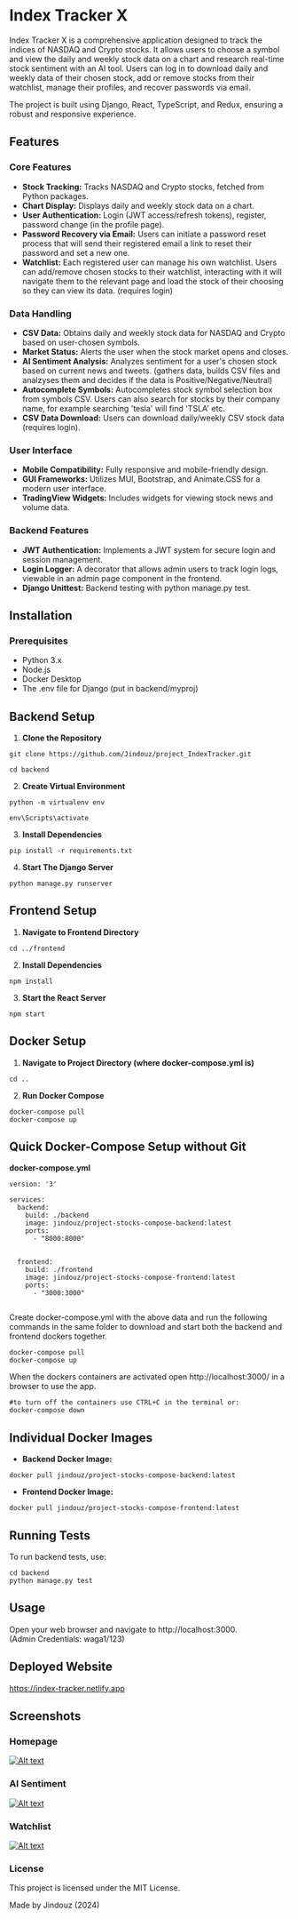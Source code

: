# Index Tracker X
Index Tracker X is a comprehensive application designed to track the indices of NASDAQ and Crypto stocks. It allows users to choose a symbol and view the daily and weekly stock data on a chart and research real-time stock sentiment with an AI tool. Users can log in to download daily and weekly data of their chosen stock, add or remove stocks from their watchlist, manage their profiles, and recover passwords via email.  
  
The project is built using Django, React, TypeScript, and Redux, ensuring a robust and responsive experience.

## Features

### Core Features
* **Stock Tracking:** Tracks NASDAQ and Crypto stocks, fetched from Python packages.
* **Chart Display:** Displays daily and weekly stock data on a chart.
* **User Authentication:** Login (JWT access/refresh tokens), register, password change (in the profile page).
* **Password Recovery via Email:** Users can initiate a password reset process that will send their registered email a link to reset their password and set a new one.
* **Watchlist:** Each registered user can manage his own watchlist. Users can add/remove chosen stocks to their watchlist, interacting with it will navigate them to the relevant page and load the stock of their choosing so they can view its data. (requires login)

### Data Handling
* **CSV Data:** Obtains daily and weekly stock data for NASDAQ and Crypto based on user-chosen symbols.
* **Market Status:** Alerts the user when the stock market opens and closes.
* **AI Sentiment Analysis:** Analyzes sentiment for a user's chosen stock based on current news and tweets. (gathers data, builds CSV files and analzyses them and decides if the data is Positive/Negative/Neutral)
* **Autocomplete Symbols:** Autocompletes stock symbol selection box from symbols CSV. Users can also search for stocks by their company name, for example searching 'tesla' will find 'TSLA' etc.
* **CSV Data Download:** Users can download daily/weekly CSV stock data (requires login).

### User Interface
* **Mobile Compatibility:** Fully responsive and mobile-friendly design.
* **GUI Frameworks:** Utilizes MUI, Bootstrap, and Animate.CSS for a modern user interface.
* **TradingView Widgets:** Includes widgets for viewing stock news and volume data.

### Backend Features
* **JWT Authentication:** Implements a JWT system for secure login and session management.
* **Login Logger:** A decorator that allows admin users to track login logs, viewable in an admin page component in the frontend.
* **Django Unittest:** Backend testing with python manage.py test.


## Installation

### Prerequisites
* Python 3.x
* Node.js
* Docker Desktop
* The .env file for Django (put in backend/myproj)

## Backend Setup
1. **Clone the Repository**
```
git clone https://github.com/Jindouz/project_IndexTracker.git

cd backend
```

2. **Create Virtual Environment**

```
python -m virtualenv env

env\Scripts\activate
```

3. **Install Dependencies**

```
pip install -r requirements.txt
```

4. **Start The Django Server**  
```
python manage.py runserver
```

## Frontend Setup

1. **Navigate to Frontend Directory**
```
cd ../frontend
```

2. **Install Dependencies**
```
npm install
```

3. **Start the React Server**
```
npm start
```

## Docker Setup
1. **Navigate to Project Directory (where docker-compose.yml is)**

```
cd ..
```

2. **Run Docker Compose**
```
docker-compose pull
docker-compose up
```

## Quick Docker-Compose Setup without Git
**docker-compose.yml**
```
version: '3'

services:
  backend:
    build: ./backend
    image: jindouz/project-stocks-compose-backend:latest
    ports:
      - "8000:8000"
    

  frontend:
    build: ./frontend
    image: jindouz/project-stocks-compose-frontend:latest
    ports:
      - "3000:3000"
  
```
Create docker-compose.yml with the above data and run the following commands in the same folder to download and start both the backend and frontend dockers together.
```
docker-compose pull
docker-compose up
```
When the dockers containers are activated open http://localhost:3000/ in a browser to use the app.
```
#to turn off the containers use CTRL+C in the terminal or:
docker-compose down
```


## Individual Docker Images

* **Backend Docker Image:** 
```
docker pull jindouz/project-stocks-compose-backend:latest

```
* **Frontend Docker Image:** 
```
docker pull jindouz/project-stocks-compose-frontend:latest
```

## Running Tests
To run backend tests, use:

```
cd backend
python manage.py test
```

## Usage
Open your web browser and navigate to http://localhost:3000.  
(Admin Credentials: waga1/123)

## Deployed Website
https://index-tracker.netlify.app  

## Screenshots
### Homepage
<a href="https://i.imgur.com/r39RHeM.jpeg">
  <img src="https://i.imgur.com/r39RHeM.jpeg" alt="Alt text" style="max-width: 900px;">
</a>

### AI Sentiment
<a href="https://i.imgur.com/kW8rptr.jpeg">
  <img src="https://i.imgur.com/kW8rptr.jpeg" alt="Alt text" style="max-width: 900px;">
</a>

### Watchlist
<a href="https://i.imgur.com/RHJonKi.jpeg">
  <img src="https://i.imgur.com/RHJonKi.jpeg" alt="Alt text" style="max-width: 900px;">
</a>


### License
This project is licensed under the MIT License.


Made by Jindouz (2024)

